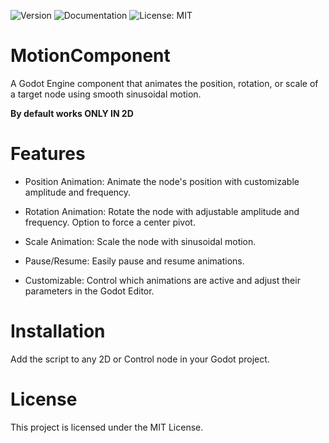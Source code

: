 ![Version](https://img.shields.io/badge/version-1.0.0-blue.svg?cacheSeconds=2592000)
![Documentation](https://img.shields.io/badge/documentation-yes-brightgreen.svg)
![License: MIT](https://img.shields.io/badge/License-MIT-yellow.svg)

# MotionComponent
A Godot Engine component that animates the position, rotation, or scale of a target node using smooth sinusoidal motion.

**By default works ONLY IN 2D**

# Features
- Position Animation: Animate the node's position with customizable amplitude and frequency.

- Rotation Animation: Rotate the node with adjustable amplitude and frequency. Option to force a center pivot.

- Scale Animation: Scale the node with sinusoidal motion.

- Pause/Resume: Easily pause and resume animations.

- Customizable: Control which animations are active and adjust their parameters in the Godot Editor.

# Installation
Add the script to any 2D or Control node in your Godot project.

# License
This project is licensed under the MIT License.
